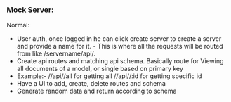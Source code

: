 ### Mock Server:


Normal: 
- User auth, once logged in he can click create server to create a server and provide a name for it. - This is where all the requests will be routed from like /servername/api/<some route>.
- Create api routes and matching api schema. Basically route for Viewing all documents of a model, or single based on primary key 
- Example:-
/<servername>/api/<modelname>/all for getting all
/<servername>/api/<modelname>/:id for getting specific id
- Have a UI to add, create, delete routes and schema
- Generate random data and return according to schema
